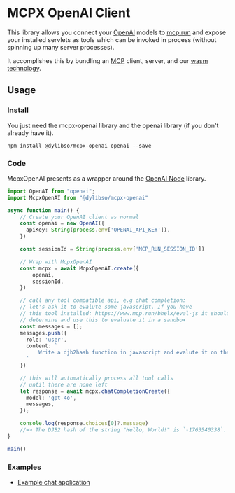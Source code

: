 # MCPX OpenAI Client

This library allows you connect your [OpenAI](https://openai.com) models to
[mcp.run](https://mcp.run) and expose your installed servlets as tools which can be 
invoked in process (without spinning up many server processes).

It accomplishes this by bundling an [MCP](https://modelcontextprotocol.io/introduction)
client, server, and our [wasm technology](https://www.getxtp.com/).

## Usage

### Install

You just need the mcpx-openai library and the openai library (if you don't already have it).

```
npm install @dylibso/mcpx-openai openai --save
```

### Code

McpxOpenAI presents as a wrapper around the [OpenAI Node](https://github.com/openai/openai-node) library.

```typescript
import OpenAI from "openai";
import McpxOpenAI from "@dylibso/mcpx-openai"

async function main() {
    // Create your OpenAI client as normal
    const openai = new OpenAI({
      apiKey: String(process.env['OPENAI_API_KEY']),
    })

    const sessionId = String(process.env['MCP_RUN_SESSION_ID'])

    // Wrap with McpxOpenAI
    const mcpx = await McpxOpenAI.create({
        openai,
        sessionId,
    })

    // call any tool compatible api, e.g chat completion:
    // let's ask it to evalute some javascript. If you have
    // this tool installed: https://www.mcp.run/bhelx/eval-js it should
    // determine and use this to evaluate it in a sandbox
    const messages = [];
    messages.push({
      role: 'user',
      content: `
          Write a djb2hash function in javascript and evalute it on the string "Hello, World!"
      `
    })

    // this will automatically process all tool calls
    // until there are none left
    let response = await mcpx.chatCompletionCreate({
      model: 'gpt-4o',
      messages,
    });

    console.log(response.choices[0]?.message)
    //=> The DJB2 hash of the string "Hello, World!" is `-1763540338`.
}

main()
```

### Examples

* [Example chat application](examples/chat)

